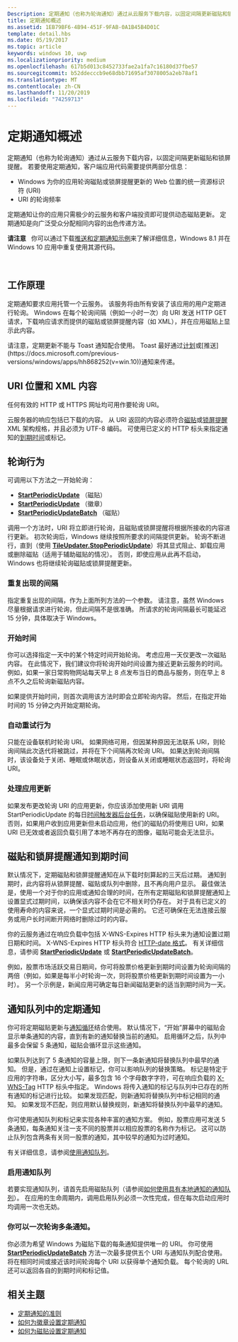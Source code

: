 ```yaml
---
Description: 定期通知（也称为轮询通知）通过从云服务下载内容，以固定间隔更新磁贴和锁屏提醒。
title: 定期通知概述
ms.assetid: 1EB79BF6-4B94-451F-9FAB-0A1B45B4D01C
template: detail.hbs
ms.date: 05/19/2017
ms.topic: article
keywords: windows 10, uwp
ms.localizationpriority: medium
ms.openlocfilehash: 617b5d013c8452733fae2a1fa7c16180d37fbe57
ms.sourcegitcommit: b52ddecccb9e68dbb71695af3078005a2eb78af1
ms.translationtype: MT
ms.contentlocale: zh-CN
ms.lasthandoff: 11/20/2019
ms.locfileid: "74259713"
---
```

# <a name="periodic-notification-overview"></a>定期通知概述
 


定期通知（也称为轮询通知）通过从云服务下载内容，以固定间隔更新磁贴和锁屏提醒。 若要使用定期通知，客户端应用代码需要提供两部分信息：

-   Windows 为你的应用轮询磁贴或锁屏提醒更新的 Web 位置的统一资源标识符 (URI)
-   URI 的轮询频率

定期通知让你的应用只需极少的云服务和客户端投资即可提供动态磁贴更新。 定期通知是向广泛受众分配相同内容的出色传递方法。

**请注意**   你可以通过下载[推送和定期通知示例](https://code.msdn.microsoft.com/windowsapps/push-and-periodic-de225603)来了解详细信息，Windows 8.1 并在 Windows 10 应用中重复使用其源代码。

 

## <a name="how-it-works"></a>工作原理


定期通知要求应用托管一个云服务。 该服务将由所有安装了该应用的用户定期进行轮询。 Windows 在每个轮询间隔（例如一小时一次）向 URI 发送 HTTP GET 请求，下载响应请求而提供的磁贴或锁屏提醒内容（如 XML），并在应用磁贴上显示此内容。

请注意，定期更新不能与 Toast 通知配合使用。 Toast 最好通过[计划](https://docs.microsoft.com/previous-versions/windows/apps/hh465417(v=win.10))或[推送](https://docs.microsoft.com/previous-versions/windows/apps/hh868252(v=win.10))通知来传递。

## <a name="uri-location-and-xml-content"></a>URI 位置和 XML 内容


任何有效的 HTTP 或 HTTPS 网址均可用作要轮询 URI。

云服务器的响应包括已下载的内容。 从 URI 返回的内容必须符合[磁贴](adaptive-tiles-schema.md)或[锁屏提醒](https://docs.microsoft.com/uwp/schemas/tiles/badgeschema/schema-root) XML 架构规格，并且必须为 UTF-8 编码。 可使用已定义的 HTTP 标头来指定通知的[到期时间](#expiration-of-tile-and-badge-notifications)或标记。

## <a name="polling-behavior"></a>轮询行为


可调用以下方法之一开始轮询：

-   [**StartPeriodicUpdate**](https://docs.microsoft.com/uwp/api/Windows.UI.Notifications.TileUpdater#Windows_UI_Notifications_TileUpdater_StartPeriodicUpdate_Windows_Foundation_Uri_Windows_Foundation_DateTime_Windows_UI_Notifications_PeriodicUpdateRecurrence_) （磁贴）
-   [**StartPeriodicUpdate**](https://docs.microsoft.com/uwp/api/Windows.UI.Notifications.BadgeUpdater#Windows_UI_Notifications_BadgeUpdater_StartPeriodicUpdate_Windows_Foundation_Uri_Windows_Foundation_DateTime_Windows_UI_Notifications_PeriodicUpdateRecurrence_) （徽章）
-   [**StartPeriodicUpdateBatch**](https://docs.microsoft.com/uwp/api/Windows.UI.Notifications.TileUpdater#Windows_UI_Notifications_TileUpdater_StartPeriodicUpdateBatch_Windows_Foundation_Collections_IIterable_1_Windows_UI_Notifications_PeriodicUpdateRecurrence_) （磁贴）

调用一个方法时，URI 将立即进行轮询，且磁贴或锁屏提醒将根据所接收的内容进行更新。 初次轮询后，Windows 继续按照所要求的间隔提供更新。 轮询不断进行，直到（使用 [**TileUpdater.StopPeriodicUpdate**](https://docs.microsoft.com/uwp/api/Windows.UI.Notifications.TileUpdater.StopPeriodicUpdate)）将其显式阻止、卸载应用或删除磁贴（适用于辅助磁贴的情况）。 否则，即使应用从此再不启动，Windows 也将继续轮询磁贴或锁屏提醒更新。

### <a name="the-recurrence-interval"></a>重复出现的间隔

指定重复出现的间隔，作为上面所列方法的一个参数。 请注意，虽然 Windows 尽量根据请求进行轮询，但此间隔不是很准确。 所请求的轮询间隔最长可能延迟 15 分钟，具体取决于 Windows。

### <a name="the-start-time"></a>开始时间

你可以选择指定一天中的某个特定时间开始轮询。 考虑应用一天仅更改一次磁贴内容。 在此情况下，我们建议你将轮询开始时间设置为接近更新云服务的时间。 例如，如果一家日常购物网站每天早上 8 点发布当日的商品与服务，则在早上 8 点不久之后轮询新磁贴内容。

如果提供开始时间，则首次调用该方法时即会立即轮询内容。 然后，在指定开始时间的 15 分钟之内开始定期轮询。

### <a name="automatic-retry-behavior"></a>自动重试行为

只能在设备联机时轮询 URI。 如果网络可用，但因某种原因无法联系 URI，则轮询间隔此次迭代将被跳过，并将在下个间隔再次轮询 URI。 如果达到轮询间隔时，该设备处于关闭、睡眠或休眠状态，则设备从关闭或睡眠状态返回时，将轮询 URI。

### <a name="handling-app-updates"></a>处理应用更新

如果发布更改轮询 URI 的应用更新，你应该添加使用新 URI 调用 StartPeriodicUpdate 的每日[时间触发器后台任务](../../../launch-resume/run-a-background-task-on-a-timer-.md)，以确保磁贴使用新的 URI。 否则，如果用户收到应用更新但未启动应用，他们的磁贴仍将使用旧 URI，如果 URI 已无效或者返回负载引用了本地不再存在的图像，磁贴可能会无法显示。

## <a name="expiration-of-tile-and-badge-notifications"></a>磁贴和锁屏提醒通知到期时间


默认情况下，定期磁贴和锁屏提醒通知在从下载时刻算起的三天后过期。 通知到期时，此内容将从锁屏提醒、磁贴或队列中删除，且不再向用户显示。 最佳做法是，使用一个对于你的应用或通知合理的时间，在所有定期磁贴和锁屏提醒通知上设置显式过期时间，以确保该内容不会在它不相关时仍存在。 对于具有已定义的使用寿命的内容来说，一个显式过期时间是必需的。 它还可确保在无法连接云服务或用户长时间断开网络时删除过时的内容。

你的云服务通过在响应负载中包括 X-WNS-Expires HTTP 标头来为通知设置过期日期和时间。 X-WNS-Expires HTTP 标头符合 [HTTP-date 格式](https://www.w3.org/Protocols/rfc2616/rfc2616-sec3.html#sec3.3.1)。 有关详细信息，请参阅 [**StartPeriodicUpdate**](https://docs.microsoft.com/uwp/api/Windows.UI.Notifications.TileUpdater#Windows_UI_Notifications_TileUpdater_StartPeriodicUpdate_Windows_Foundation_Uri_Windows_Foundation_DateTime_Windows_UI_Notifications_PeriodicUpdateRecurrence_) 或 [**StartPeriodicUpdateBatch**](https://docs.microsoft.com/uwp/api/Windows.UI.Notifications.TileUpdater#Windows_UI_Notifications_TileUpdater_StartPeriodicUpdateBatch_Windows_Foundation_Collections_IIterable_1_Windows_UI_Notifications_PeriodicUpdateRecurrence_)。

例如，股票市场活跃交易日期间，你可将股票价格更新到期时间设置为轮询间隔的两倍（例如，如果是每半小时轮询一次，则将股票价格更新到期时间设置为一小时）。 另一个示例是，新闻应用可确定每日新闻磁贴更新的适当到期时间为一天。

## <a name="periodic-notifications-in-the-notification-queue"></a>通知队列中的定期通知


你可将定期磁贴更新与[通知循环](https://docs.microsoft.com/previous-versions/windows/apps/hh781199(v=win.10))结合使用。 默认情况下，“开始”屏幕中的磁贴会显示单条通知的内容，直到有新的通知替换当前的通知。 启用循环之后，队列中最多会保留 5 条通知，磁贴会循环显示这些通知。

如果队列达到了 5 条通知的容量上限，则下一条新通知将替换队列中最早的通知。 但是，通过在通知上设置标记，你可以影响队列的替换策略。 标记是特定于应用的字符串，区分大小写，最多包含 16 个字母数字字符，可在响应负载的 [X-WNS-Tag](https://docs.microsoft.com/previous-versions/windows/apps/hh465435(v=win.10)) HTTP 标头中指定。 Windows 将传入通知的标记与队列中已存在的所有通知的标记进行比较。 如果发现匹配，则新通知将替换队列中标记相同的通知。 如果发现不匹配，则应用默认替换规则，新通知将替换队列中最早的通知。

你可使用通知队列和标记来实现各种丰富的通知方案。 例如，股票应用可发送 5 条通知，每条通知关注一支不同的股票并以相应股票的名称作为标记。 这可以防止队列包含两条有关同一股票的通知，其中较早的通知为过时通知。

有关详细信息，请参阅[使用通知队列](https://docs.microsoft.com/previous-versions/windows/apps/hh781199(v=win.10))。

### <a name="enabling-the-notification-queue"></a>启用通知队列

若要实现通知队列，请首先启用磁贴队列（请参阅[如何使用具有本地通知的通知队列](https://blogs.msdn.microsoft.com/tiles_and_toasts/2016/01/05/quickstart-how-to-use-the-tile-notification-queue-with-local-notifications/)）。 在应用的生命周期内，调用启用队列必须一次性完成，但在每次启动应用时均调用一次也无妨。

### <a name="polling-for-more-than-one-notification-at-a-time"></a>你可以一次轮询多条通知。

你必须为希望 Windows 为磁贴下载的每条通知提供唯一的 URI。 你可使用 [**StartPeriodicUpdateBatch**](https://docs.microsoft.com/uwp/api/Windows.UI.Notifications.TileUpdater#Windows_UI_Notifications_TileUpdater_StartPeriodicUpdateBatch_Windows_Foundation_Collections_IIterable_1_Windows_UI_Notifications_PeriodicUpdateRecurrence_) 方法一次最多提供五个 URI 与通知队列配合使用。 将在相同时间或接近该时间轮询每个 URI 以获得单个通知负载。 每个轮询的 URL 还可以返回各自的到期时间和标记值。

## <a name="related-topics"></a>相关主题


* [定期通知的准则](https://docs.microsoft.com/windows/uwp/controls-and-patterns/tiles-and-notifications-periodic-notification-overview)
* [如何为徽章设置定期通知](https://docs.microsoft.com/previous-versions/windows/apps/hh761476(v=win.10))
* [如何为磁贴设置定期通知](https://docs.microsoft.com/previous-versions/windows/apps/hh761476(v=win.10))
 
